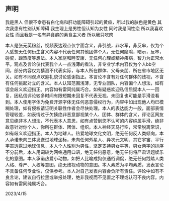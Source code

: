## 声明

我是黑人 但很不幸患有白化病和肝功能障碍引起的黄疸，所以我的肤色是黄色
其次我患有性别认知障碍 我生理上是男性但认知为女性
同时我是同性恋 所以我喜欢女性
而且我是一名有异食癖的素食主义者 所以我只吃肉

本人是张元英粉丝，视频表达观点仅字面含义，非引战，非水军，非反串，仅为个人感想无任何衍生含义内容不代表任何其他团体个人，无任何隐喻，暗示，反串，碰瓷，蹭热度等想法。本人家庭和睦安康、无任何心理或精神疾病，智力为正常水平。观点及言论仅代表我个人一点浅薄的看法，非专业学术内容仅为个人bb空间，部分内容仅为猜测不代表实际，与本人所在群体、父母亲朋、所在省市地区无关。如有不同观点欢迎礼貌讨论感谢指正。本言论不含有对任何群体的歧视，不含有任何挑起对立的含义。本人认知范围浅薄，无专业团队，内容偏个人想法，如有误会歧义欢迎指正。内容如有雷同纯属巧合。如有疑惑欢迎私信质疑本人一一回复，因私信评论较多时间有限短期未回复不代表无视。未回复也可能是手滑没看到。本人使用字体为免费开源字体无任何恶意侵权行为，内容中如出现他人均已模糊处理，如有侵权请证明关联性作者会尽快处理。本人的表达能力一般，面部表情管理较差，如表情过于欠揍绝非恶意鄙视某个人、团体、群体的含义，评论区网友意见绝非本人想法，不代表本人意思，如有点赞到您不认可的内容纯属手滑，绝非故意针对你个人，你所在群体、团体、组织。本人神经天马行空，常常脱离常识，如有歧义欢迎指正。本人为地球人。热爱地球文化文明，绝无任何反人类倾向，本人承诺未向三体发送过地球坐标，未向任何外星人、异次元文明、其它宇宙、平行宇宙透露过地球信息，本人个人性别为男性，坚定支持男女平等，男女两字的排序不分前后，本人用词较为网络通用口语，绝无任何恶意，绝无任何将严肃话题娱乐化的意图。本人承诺热爱小动物，如把人比喻成狗仅通俗调侃，绝无任何践踏人类人格、尊严、人权等意图，绝无歧视动物的意图。本人素质为平均素质，发表言论不具备任何专业性，仅供参考。本人对自己发表内容会负所有责任。评论中如有不良言论，建议自行拉黑或举报处理，绝非我视而不见置之不理或认可不良内容。内容如有雷同纯属巧合。







2023/4/15